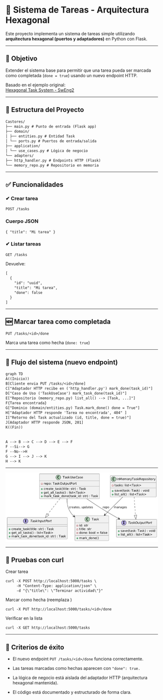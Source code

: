 # **🧩 Sistema de Tareas - Arquitectura Hexagonal**

Este proyecto implementa un sistema de tareas simple utilizando **arquitectura hexagonal (puertos y adaptadores)** en Python con Flask.

---

## 🎯 Objetivo

Extender el sistema base para permitir que una tarea pueda ser marcada como completada (`done = true`) usando un nuevo endpoint HTTP.

Basado en el ejemplo original:  
[Hexagonal Task System - SwEng2](https://github.com/SwEng2-2025i/SwEng2_2025i_Examples/tree/main/Example%204%20-%20Hexagonal%20Architecture)

---

## 📂 Estructura del Proyecto
```
Castores/
├── main.py # Punto de entrada (Flask app)
├── domain/
│ ├── entities.py # Entidad Task
│ └── ports.py # Puertos de entrada/salida
├── application/
│ └── use_cases.py # Lógica de negocio
└── adapters/
├── http_handler.py # Endpoints HTTP (Flask)
└── memory_repo.py # Repositorio en memoria
```
---

## ✅ Funcionalidades

### ✔ Crear tarea

```http
POST /tasks
```
### Cuerpo JSON
```
{ "title": "Mi tarea" }
```
### ✔ Listar tareas
```
GET /tasks
```
Devuelve:
```
[
  {
    "id": "uuid",
    "title": "Mi tarea",
    "done": false
  }
]
```
---
## 🆕 Marcar tarea como completada

```
PUT /tasks/<id>/done
```
Marca una tarea como hecha (`done: true`)

---
## 🔁 Flujo del sistema (nuevo endpoint)

``` mermaid
graph TD
A((Inicio))
B[Cliente envia PUT /tasks/<id>/done]
C["Adaptador HTTP recibe en ('http_handler.py') mark_done(task_id)"]
D["Caso de Uso ('TaskUseCase') mark_task_done(task_id)"]
E["Repositorio (memory_repo.py) list_all() --> [Task, ...]"]
F{Tarea encontrada}
G["Dominio (domain/entities.py) Task.mark_done() done = True"]
H["Adaptador HTTP responde 'Tarea no encontrada', 404" ]
I["Retorno del Task actualizado (id, title, done = true)"]
J[Adaptador HTTP responde JSON, 201]
K((Fin))


A --> B --> C --> D --> E --> F
F --Si--> G
F --No-->H
G --> I --> J --> K
H --> K
```

---

![uml diagram](<diagram2.jpg>)

---
## 🧪 Pruebas con curl

Crear tarea
```
curl -X POST http://localhost:5000/tasks \
     -H "Content-Type: application/json" \
     -d "{\"title\": \"Terminar actividad\"}"
```

Marcar como hecha (reemplaza <id>)
```
curl -X PUT http://localhost:5000/tasks/<id>/done
```

Verificar en la lista
```
curl -X GET http://localhost:5000/tasks
```
---
## 🏁 Criterios de éxito

* El nuevo endpoint `PUT /tasks/<id>/done` funciona correctamente.

* Las tareas marcadas como hechas aparecen con `"done": true.`

* La lógica de negocio está aislada del adaptador HTTP (arquitectura hexagonal mantenida).

* El código está documentado y estructurado de forma clara.
